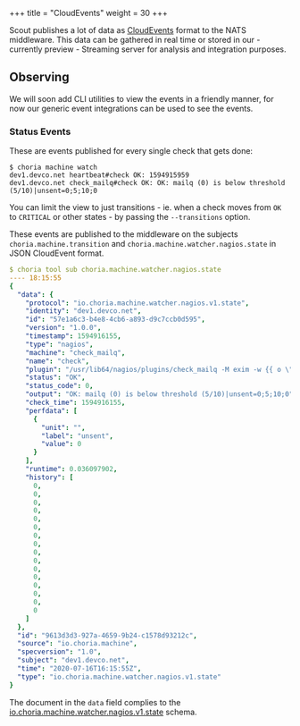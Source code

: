 +++
title = "CloudEvents"
weight = 30
+++

Scout publishes a lot of data as [CloudEvents](https://cloudevents.io/) format to the NATS middleware. This data can 
be gathered in real time or stored in our - currently preview - Streaming server for analysis and integration purposes.

## Observing

We will soon add CLI utilities to view the events in a friendly manner, for now our generic event integrations can be
used to see the events.

### Status Events

These are events published for every single check that gets done:

```
$ choria machine watch
dev1.devco.net heartbeat#check OK: 1594915959
dev1.devco.net check_mailq#check OK: OK: mailq (0) is below threshold (5/10)|unsent=0;5;10;0
```

You can limit the view to just transitions - ie. when a check moves from `OK` to `CRITICAL` or other states - by passing
the `--transitions` option.

These events are published to the middleware on the subjects `choria.machine.transition` and `choria.machine.watcher.nagios.state`
in JSON CloudEvent format.

```yaml
$ choria tool sub choria.machine.watcher.nagios.state
---- 18:15:55
{
  "data": {
    "protocol": "io.choria.machine.watcher.nagios.v1.state",
    "identity": "dev1.devco.net",
    "id": "57e1a6c3-b4e8-4cb6-a893-d9c7ccb0d595",
    "version": "1.0.0",
    "timestamp": 1594916155,
    "type": "nagios",
    "machine": "check_mailq",
    "name": "check",
    "plugin": "/usr/lib64/nagios/plugins/check_mailq -M exim -w {{ o \"warn\" 5 }} -c {{ o \"crit\" 10 }}",
    "status": "OK",
    "status_code": 0,
    "output": "OK: mailq (0) is below threshold (5/10)|unsent=0;5;10;0",
    "check_time": 1594916155,
    "perfdata": [
      {
        "unit": "",
        "label": "unsent",
        "value": 0
      }
    ],
    "runtime": 0.036097902,
    "history": [
      0,
      0,
      0,
      0,
      0,
      0,
      0,
      0,
      0,
      0,
      0,
      0,
      0,
      0,
      0,
      0
    ]
  },
  "id": "9613d3d3-927a-4659-9b24-c1578d93212c",
  "source": "io.choria.machine",
  "specversion": "1.0",
  "subject": "dev1.devco.net",
  "time": "2020-07-16T16:15:55Z",
  "type": "io.choria.machine.watcher.nagios.v1.state"
}
```

The document in the `data` field complies to the [io.choria.machine.watcher.nagios.v1.state](https://choria.io/schemas/choria/machine/watcher/nagios/v1/state_notification.json)
schema.

